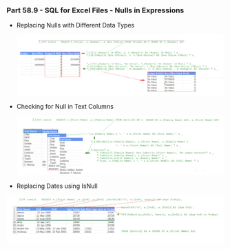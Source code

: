 ### Part 58.9 - SQL for Excel Files - Nulls in Expressions

- Replacing Nulls with Different Data Types

  ![rsnl](../images/rsnl.PNG)

- Checking for Null in Text Columns

  ![nutt](../images/nutt.PNG)

-  Replacing Dates using IsNull

  ![nudt](../images/nudt.PNG)
